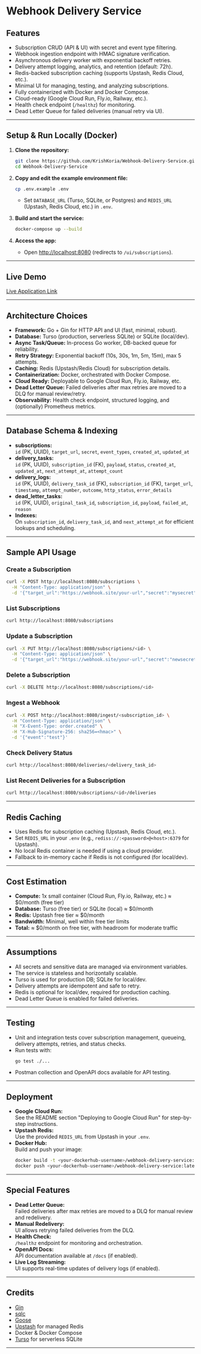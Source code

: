 # Webhook Delivery Service

## Features
- Subscription CRUD (API & UI) with secret and event type filtering.
- Webhook ingestion endpoint with HMAC signature verification.
- Asynchronous delivery worker with exponential backoff retries.
- Delivery attempt logging, analytics, and retention (default: 72h).
- Redis-backed subscription caching (supports Upstash, Redis Cloud, etc.).
- Minimal UI for managing, testing, and analyzing subscriptions.
- Fully containerized with Docker and Docker Compose.
- Cloud-ready (Google Cloud Run, Fly.io, Railway, etc.).
- Health check endpoint (`/healthz`) for monitoring.
- Dead Letter Queue for failed deliveries (manual retry via UI).
---

## Setup & Run Locally (Docker)

1. **Clone the repository:**
   ```sh
   git clone https://github.com/KrishKoria/Webhook-Delivery-Service.git
   cd Webhook-Delivery-Service
   ```

2. **Copy and edit the example environment file:**
   ```sh
   cp .env.example .env
   ```
   - Set `DATABASE_URL` (Turso, SQLite, or Postgres) and `REDIS_URL` (Upstash, Redis Cloud, etc.) in `.env`.

3. **Build and start the service:**
   ```sh
   docker-compose up --build
   ```

4. **Access the app:**
   - Open [http://localhost:8080](http://localhost:8080) (redirects to `/ui/subscriptions`).

---

## Live Demo

[Live Application Link](https://webhook-delivery-110005729669.us-central1.run.app/ui/subscriptions)

---

## Architecture Choices

- **Framework:** Go + Gin for HTTP API and UI (fast, minimal, robust).
- **Database:** Turso (production, serverless SQLite) or SQLite (local/dev).
- **Async Task/Queue:** In-process Go worker, DB-backed queue for reliability.
- **Retry Strategy:** Exponential backoff (10s, 30s, 1m, 5m, 15m), max 5 attempts.
- **Caching:** Redis (Upstash/Redis Cloud) for subscription details.
- **Containerization:** Docker, orchestrated with Docker Compose.
- **Cloud Ready:** Deployable to Google Cloud Run, Fly.io, Railway, etc.
- **Dead Letter Queue:** Failed deliveries after max retries are moved to a DLQ for manual review/retry.
- **Observability:** Health check endpoint, structured logging, and (optionally) Prometheus metrics.

---

## Database Schema & Indexing

- **subscriptions:**  
  `id` (PK, UUID), `target_url`, `secret`, `event_types`, `created_at`, `updated_at`
- **delivery_tasks:**  
  `id` (PK, UUID), `subscription_id` (FK), `payload`, `status`, `created_at`, `updated_at`, `next_attempt_at`, `attempt_count`
- **delivery_logs:**  
  `id` (PK, UUID), `delivery_task_id` (FK), `subscription_id` (FK), `target_url`, `timestamp`, `attempt_number`, `outcome`, `http_status`, `error_details`
- **dead_letter_tasks:**  
  `id` (PK, UUID), `original_task_id`, `subscription_id`, `payload`, `failed_at`, `reason`
- **Indexes:**  
  On `subscription_id`, `delivery_task_id`, and `next_attempt_at` for efficient lookups and scheduling.

---

## Sample API Usage

### Create a Subscription
```bash
curl -X POST http://localhost:8080/subscriptions \
  -H "Content-Type: application/json" \
  -d '{"target_url":"https://webhook.site/your-url","secret":"mysecret","event_types":"order.created,user.updated"}'
```

### List Subscriptions
```bash
curl http://localhost:8080/subscriptions
```

### Update a Subscription
```bash
curl -X PUT http://localhost:8080/subscriptions/<id> \
  -H "Content-Type: application/json" \
  -d '{"target_url":"https://webhook.site/your-url","secret":"newsecret","event_types":"order.created"}'
```

### Delete a Subscription
```bash
curl -X DELETE http://localhost:8080/subscriptions/<id>
```

### Ingest a Webhook
```bash
curl -X POST http://localhost:8080/ingest/<subscription_id> \
  -H "Content-Type: application/json" \
  -H "X-Event-Type: order.created" \
  -H "X-Hub-Signature-256: sha256=<hmac>" \
  -d '{"event":"test"}'
```

### Check Delivery Status
```bash
curl http://localhost:8080/deliveries/<delivery_task_id>
```

### List Recent Deliveries for a Subscription
```bash
curl http://localhost:8080/subscriptions/<id>/deliveries
```

---

## Redis Caching

- Uses Redis for subscription caching (Upstash, Redis Cloud, etc.).
- Set `REDIS_URL` in your `.env` (e.g., `rediss://:<password>@<host>:6379` for Upstash).
- No local Redis container is needed if using a cloud provider.
- Fallback to in-memory cache if Redis is not configured (for local/dev).

---

## Cost Estimation

- **Compute:** 1x small container (Cloud Run, Fly.io, Railway, etc.) ≈ $0/month (free tier)
- **Database:** Turso (free tier) or SQLite (local) ≈ $0/month
- **Redis:** Upstash free tier ≈ $0/month
- **Bandwidth:** Minimal, well within free tier limits
- **Total:** ≈ $0/month on free tier, with headroom for moderate traffic

---

## Assumptions

- All secrets and sensitive data are managed via environment variables.
- The service is stateless and horizontally scalable.
- Turso is used for production DB; SQLite for local/dev.
- Delivery attempts are idempotent and safe to retry.
- Redis is optional for local/dev, required for production caching.
- Dead Letter Queue is enabled for failed deliveries.

---

## Testing

- Unit and integration tests cover subscription management, queueing, delivery attempts, retries, and status checks.
- Run tests with:
  ```sh
  go test ./...
  ```
- Postman collection and OpenAPI docs available for API testing.

---

## Deployment

- **Google Cloud Run:**  
  See the README section "Deploying to Google Cloud Run" for step-by-step instructions.
- **Upstash Redis:**  
  Use the provided `REDIS_URL` from Upstash in your `.env`.
- **Docker Hub:**  
  Build and push your image:
  ```sh
  docker build -t <your-dockerhub-username>/webhook-delivery-service:latest .
  docker push <your-dockerhub-username>/webhook-delivery-service:latest
  ```

---

## Special Features

- **Dead Letter Queue:**  
  Failed deliveries after max retries are moved to a DLQ for manual review and redelivery.
- **Manual Redelivery:**  
  UI allows retrying failed deliveries from the DLQ.
- **Health Check:**  
  `/healthz` endpoint for monitoring and orchestration.
- **OpenAPI Docs:**  
  API documentation available at `/docs` (if enabled).
- **Live Log Streaming:**  
  UI supports real-time updates of delivery logs (if enabled).

---

## Credits

- [Gin](https://github.com/gin-gonic/gin)
- [sqlc](https://github.com/kyleconroy/sqlc)
- [Goose](https://github.com/pressly/goose)
- [Upstash](https://upstash.com/) for managed Redis
- Docker & Docker Compose
- [Turso](https://turso.tech/) for serverless SQLite
---
